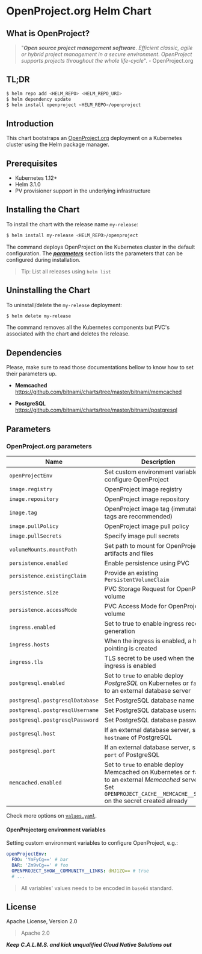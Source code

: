 # OpenProject.org[]() Helm Chart

## What is OpenProject?

> "***Open source project management software***.
> *Efficient classic, agile or hybrid project management in a secure environment*.
> *OpenProject supports projects throughout the whole life-cycle*". - OpenProject.org[]()

## TL;DR

```bash
$ helm repo add <HELM_REPO> <HELM_REPO_URI>
$ helm dependency update
$ helm install openproject <HELM_REPO>/openproject
```

## Introduction

This chart bootstraps an [OpenProject.org](https://openproject.org) deployment on a Kubernetes cluster using the Helm package manager.

## Prerequisites

- Kubernetes 1.12+
- Helm 3.1.0
- PV provisioner support in the underlying infrastructure

## Installing the Chart

To install the chart with the release name `my-release`:

```bash
$ helm install my-release <HELM_REPO>/openproject
```

The command deploys OpenProject on the Kubernetes cluster in the default configuration. The [***parameters***](#parameters) section lists the parameters that can be configured during installation.

> Tip: List all releases using `helm list`

## Uninstalling the Chart

To uninstall/delete the `my-release` deployment:

```bash
$ helm delete my-release
```

The command removes all the Kubernetes components but PVC's associated with the chart and deletes the release.

## Dependencies

Please, make sure to read those documentations bellow to know how to set their parameters up.

- **Memcached**
  https://github.com/bitnami/charts/tree/master/bitnami/memcached

- **PostgreSQL**
  https://github.com/bitnami/charts/tree/master/bitnami/postgresql

## Parameters

### OpenProject.org[]() parameters

| Name                            | Description                                                                                         | Value                           |
| ------------------------------- | --------------------------------------------------------------------------------------------------- | ------------------------------- |
| `openProjectEnv`                | Set custom environment variables to configure OpenProject                                           | `{}`, read [bellow](#openprojectorg-environment-variables)|
| `image.registry`                | OpenProject image registry                                                                          | `docker.io`                     |
| `image.repository`              | OpenProject image repository                                                                        | `openproject/community`         |
| `image.tag`                     | OpenProject image tag (immutable tags are recommended)                                              | `11.3.3`                        |
| `image.pullPolicy`              | OpenProject image pull policy                                                                       | `IfNotPresent`                  |
| `image.pullSecrets`             | Specify image pull secrets                                                                          | `[]`                            |
| `volumeMounts.mountPath`        | Set path to mount for OpenProject artifacts and files                                               | `/opt/openproject/storage`      |
| `persistence.enabled`           | Enable persistence using PVC                                                                        | `true`                          |
| `persistence.existingClaim`     | Provide an existing `PersistentVolumeClaim`                                                         | `""`                            |
| `persistence.size`              | PVC Storage Request for OpenProject volume                                                          | `8Gi`                           |
| `persistence.accessMode`        | PVC Access Mode for OpenProject volume                                                              | `ReadWriteOnce`                 |
| `ingress.enabled`               | Set to true to enable ingress record generation                                                     | `false`                         |
| `ingress.hosts`                 | When the ingress is enabled, a host pointing is created                                             | `[]`, e.g.: `openproject.local` |
| `ingress.tls`                   | TLS secret to be used when the ingress is enabled                                                   | `[]`                            |
| `postgresql.enabled`            | Set to `true` to enable deploy *PostgreSQL* on Kubernetes or `false` to an external database server | `true`                          |
| `postgresql.postgresqlDatabase` | Set PostgreSQL database name                                                                        | `openproject`                   |
| `postgresql.postgresqlUsername` | Set PostgreSQL database username                                                                    | `openproject`                   |
| `postgresql.postgresqlPassword` | Set PostgreSQL database password                                                                    | `S3cr3t-ch2nge-me`              |
| `postgresql.host`               | If an external database server, set the `hostname` of PostgreSQL                                    | `postgresql-server.local`       |
| `postgresql.port`               | If an external database server, set the `port` of PostgreSQL                                        | `5432`                          |
| `memcached.enabled`             | Set to `true` to enable deploy Memcached on Kubernetes or `false` to an external *Memcached* server.<br> Set `OPENPROJECT_CACHE__MEMCACHE__SERVER` on the secret created already                                                                     | `true`                      |

Check more options on [`values.yaml`](values.yaml).

#### OpenProjectorg[]() environment variables

Setting custom environment variables to configure OpenProject, e.g.:

```yaml
openProjectEnv:
  FOO: 'YmFyCg==' # bar
  BAR: 'Zm9vCg==' # foo
  OPENPROJECT_SHOW__COMMUNITY__LINKS: dHJ1ZQ== # true
  # ...
```

> All variables' values needs to be encoded in `base64` standard.

## License

Apache License, Version 2.0

> Apache 2.0

***Keep C.A.L.M.S. and kick unqualified Cloud Native Solutions out***